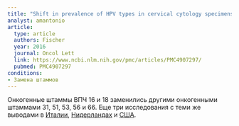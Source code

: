 ```yaml
---
title: "Shift in prevalence of HPV types in cervical cytology specimens in the era of HPV vaccination"
analyst: amantonio
article:
  type: article
  authors: Fischer
  year: 2016
  journal: Oncol Lett
  link: https://www.ncbi.nlm.nih.gov/pmc/articles/PMC4907297/
  pubmed: PMC4907297
conditions:
- Замена штаммов
---
```


Онкогенные штаммы ВПЧ 16 и 18 заменились другими онкогенными штаммами 31, 51, 53, 56 и 66.
Еще три исследования с теми же выводами в [Италии](https://www.ncbi.nlm.nih.gov/pmc/articles/PMC3599585/), [Нидерландах](https://www.ncbi.nlm.nih.gov/pubmed/24714726) и [США](https://www.ncbi.nlm.nih.gov/pmc/articles/PMC4635939/).
